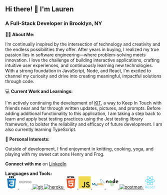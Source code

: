 ## Hi there! 👋 I'm Lauren

### A Full-Stack Developer in Brooklyn, NY

💁‍♀️ **About Me:** 

I’m continually inspired by the intersection of technology and creativity and the endless possibilities they offer. After years in buying,
I realized my true passion lies in software engineering—where problem-solving meets innovation. I love the challenge of building interactive
applications, crafting intuitive user experiences, and continuously learning new technologies. With a strong foundation in JavaScript, Node,
and React, I’m excited to channel my curiosity and drive into creating meaningful, impactful solutions through code.

💻 **Current Work and Learnings:** 

I'm actively continuing the development of [KIT](https://github.com/i-am-lp/KIT), a way to Keep In Touch with friends near and far through written updates, pictures, and prompts. Before adding additional functionality to this application, I am taking a step back to learn and apply best testing practices using the Jest testing library framework, to bolster the reliability and efficacy of future development. I am also currently learning TypeScript.

🧶 **Personal Interests:**

Outside of development, I find enjoyment in knitting, cooking, yoga, and playing with my sweet cat sons Henry and Frog.

**Connect with me** on [LinkedIn](https://www.linkedin.com/in/laurenaphillips/)

**Languages and Tools:** <br>
<a href="https://www.w3schools.com/css/">
<img src="https://raw.githubusercontent.com/devicons/devicon/master/icons/css3/css3-original-wordmark.svg" alt="css3" width=40px/>
</a>
<a href="https://express.js">
<img src="https://raw.githubusercontent.com/devicons/devicon/master/icons/express/express-original-wordmark.svg" alt="express" width="40"/>
</a>
<a href="https://git-scm.com/">
<img src="https://camo.githubusercontent.com/ff5301ef7472dbdf522b776167a8af8c326299fe8175e53f6b052bbcc04533e3/68747470733a2f2f7777772e766563746f726c6f676f2e7a6f6e652f6c6f676f732f6769742d73636d2f6769742d73636d2d69636f6e2e737667" alt="git" width="40"/>
</a>
<a href="https://heroku.com"> 
<img src="https://camo.githubusercontent.com/37d18c783eef6f2c2ee36b6cf889e89a00f576c700a1370748d79198fa2358cb/68747470733a2f2f7777772e766563746f726c6f676f2e7a6f6e652f6c6f676f732f6865726f6b752f6865726f6b752d69636f6e2e737667" alt="heroku" width="40"/>
</a>
<a href="https://www.w3.org/html/"> 
<img src="https://raw.githubusercontent.com/devicons/devicon/master/icons/html5/html5-original-wordmark.svg" alt="html5" width="40" />
</a>
<a href="https://developer.mozilla.org/en-US/docs/Web/JavaScript"> 
<img src="https://raw.githubusercontent.com/devicons/devicon/master/icons/javascript/javascript-original.svg" alt="javascript" width="40"/>
</a>
<a href="https://www.mysql.com/"> 
<img src="https://raw.githubusercontent.com/devicons/devicon/master/icons/mysql/mysql-original-wordmark.svg" alt="mysql" width="40"/>
</a>
<a href="https://nodejs.org"> 
<img src="https://raw.githubusercontent.com/devicons/devicon/master/icons/nodejs/nodejs-original-wordmark.svg" alt="nodejs" width="40" />
</a>
<a href="https://postman.com"> 
<img src="https://camo.githubusercontent.com/5c2595c2fcc9ef7ffa97d14f868547d945d5cee65045377c7c34611b5a67c139/68747470733a2f2f7777772e766563746f726c6f676f2e7a6f6e652f6c6f676f732f676574706f73746d616e2f676574706f73746d616e2d69636f6e2e737667" alt="postman" width="40" />
</a>
<a href="https://reactjs.org/"> 
<img src="https://raw.githubusercontent.com/devicons/devicon/master/icons/react/react-original-wordmark.svg" alt="react" width="40" />
</a>

